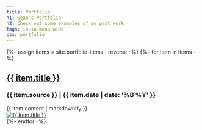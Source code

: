 ```yaml
---
title: Portfolio
h1: Sean's Portfolio
h2: Check out some examples of my past work
tags: is-in-menu wide
css: portfolio
---
```

{%- assign items = site.portfolio-items | reverse -%}
{%- for item in items -%}
<div class="pf-item" id="{{ item.id | remove: '/portfolio-items/' }}">
  <div class="pf-text">
    <h2 class="pf-item-title"><a href="{{ item.link }}" target="_blank" rel="noreferrer">{{ item.title }}</a></h2>
    <h3>{{ item.source }} | {{ item.date | date: '%B %Y' }}</h3>
    {{ item.content | markdownify }}
  </div>
  <div class="pf-img">
    <a href="{{ item.link }}" target="_blank" rel="noreferrer">
      <img src="{{ item.image }}" alt="{{ item.title }}">
    </a>
  </div>
</div>
{%- endfor -%}